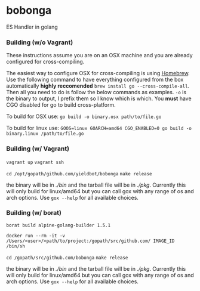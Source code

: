 # bobonga
ES Handler in golang

### Building (w/o Vagrant)

These instructions assume you are on an OSX machine and you are already configured for cross-compiling.

The easiest way to configure OSX for cross-compiling is using [Homebrew](http://brew.sh/). Use the following command to have everything configured from the box automatically **highly reccomended** `brew install go --cross-compile-all`. Then all you need to do is follow the below commands as examples. `-o` is the binary to output, I prefix them so I know which is which. You **must** have CGO disabled for go to build cross-platform.

To build for OSX use:
`go build -o binary.osx path/to/file.go`

To build for linux use:
`GOOS=linux GOARCH=amd64 CGO_ENABLED=0 go build -o binary.linux /path/to/file.go`

### Building (w/ Vagrant)

`vagrant up`
`vagrant ssh`

`cd /opt/gopath/github.com/yieldbot/bobonga`
`make release`

the binary will be in *./bin* and the tarball file will be in *./pkg*. Currently this will only build for linux/amd64 but you can call gox with any range of os and arch options. Use `gox --help` for all available choices.

### Building (w/ borat)

`borat build alpine-golang-builder 1.5.1`

`docker run --rm -it -v /Users/<user>/<path/to/project:/gopath/src/github.com/ IMAGE_ID /bin/sh`

`cd /gopath/src/github.com/bobonga`
`make release`

the binary will be in *./bin* and the tarball file will be in *./pkg*. Currently this will only build for linux/amd64 but you can call gox with any range of os and arch options. Use `gox --help` for all available choices.
